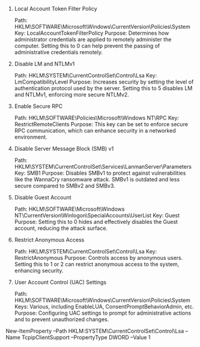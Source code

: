 1. Local Account Token Filter Policy

    Path: HKLM\SOFTWARE\Microsoft\Windows\CurrentVersion\Policies\System
    Key: LocalAccountTokenFilterPolicy
    Purpose: Determines how administrator credentials are applied to remotely administer the computer. Setting this to 0 can help prevent the passing of administrative credentials remotely.

2. Disable LM and NTLMv1

    Path: HKLM\SYSTEM\CurrentControlSet\Control\Lsa
    Key: LmCompatibilityLevel
    Purpose: Increases security by setting the level of authentication protocol used by the server. Setting this to 5 disables LM and NTLMv1, enforcing more secure NTLMv2.

3. Enable Secure RPC

    Path: HKLM\SOFTWARE\Policies\Microsoft\Windows NT\RPC
    Key: RestrictRemoteClients
    Purpose: This key can be set to enforce secure RPC communication, which can enhance security in a networked environment.

4. Disable Server Message Block (SMB) v1

    Path: HKLM\SYSTEM\CurrentControlSet\Services\LanmanServer\Parameters
    Key: SMB1
    Purpose: Disables SMBv1 to protect against vulnerabilities like the WannaCry ransomware attack. SMBv1 is outdated and less secure compared to SMBv2 and SMBv3.

5. Disable Guest Account

    Path: HKLM\SOFTWARE\Microsoft\Windows NT\CurrentVersion\Winlogon\SpecialAccounts\UserList
    Key: Guest
    Purpose: Setting this to 0 hides and effectively disables the Guest account, reducing the attack surface.

6. Restrict Anonymous Access

    Path: HKLM\SYSTEM\CurrentControlSet\Control\Lsa
    Key: RestrictAnonymous
    Purpose: Controls access by anonymous users. Setting this to 1 or 2 can restrict anonymous access to the system, enhancing security.

7. User Account Control (UAC) Settings

    Path: HKLM\SOFTWARE\Microsoft\Windows\CurrentVersion\Policies\System
    Keys: Various, including EnableLUA, ConsentPromptBehaviorAdmin, etc.
    Purpose: Configuring UAC settings to prompt for administrative actions and to prevent unauthorized changes.

New-ItemProperty –Path HKLM:SYSTEM\CurrentControlSet\Control\Lsa –Name TcpipClientSupport –PropertyType DWORD –Value 1